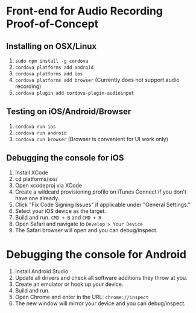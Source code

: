 # Front-end for Audio Recording Proof-of-Concept

## Installing on OSX/Linux
1. `sudo npm install -g cordova`
2. `cordova platforms add android`
3. `cordova platforms add ios` 
4. `cordova platforms add browser` (Currently does not support audio recording)
5. `cordova plugin add cordova-plugin-audioinput`

## Testing on iOS/Android/Browser
1. `cordova run ios`
2. `cordova run android`
3. `cordova run browser` (Browser is convenient for UI work only)

## Debugging the console for iOS
1. Install XCode
2. cd platforms/ios/
3. Open xcodeproj via XCode
4. Create a wildcard provisioning profile on iTunes Connect if you don't have one already.
5. Click "Fix Code Signing Issues" if applicable under "General Settings."
6. Select your iOS device as the target.
7. Build and run. `CMD + B` and `CMD + R`
8. Open Safari and navigate to `Develop > Your Device`
9. The Safari browser will open and you can debug/inspect.

# Debugging the console for Android
1. Install Android Studio
2. Update all drivers and check all software additions they throw at you.
3. Create an emulator or hook up your device.
4. Build and run.
5. Open Chrome and enter in the URL: `chrome://inspect`
6. The new window will mirror your device and you can debug/inspect.
